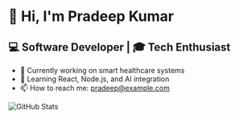 # 👋 Hi, I'm Pradeep Kumar

## 💻 Software Developer | 🎓 Tech Enthusiast

- 🔭 Currently working on smart healthcare systems
- 🌱 Learning React, Node.js, and AI integration
- 📫 How to reach me: pradeep@example.com

![GitHub Stats](https://github-readme-stats.vercel.app/api?username=pradeep1209&show_icons=true&theme=radical)
